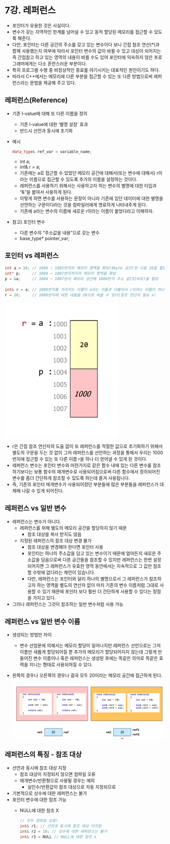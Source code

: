 # 7강. 레퍼런스

- 포인터가 유용한 것은 사실이다.
- 변수가 갖는 지역적인 한계를 넘어설 수 있고 동적 할당된 메모리를 접근할 수 있도록 해준다.
- 다만, 포인터는 다른 공간의 주소를 갖고 있는 변수이다 보니 간접 참조 연산(*)과 함께 사용했는지 여부에 따라서 포인터 변수의 값이 바뀔 수 있고 대상이 되어지는 즉 간접참고 하고 있는 영역의 내용이 바뀔 수도 있어 포인터에 익숙하지 않은 프로그래머에게는 다소 혼란스러운 부분이다.
- 특히 프로그램 수행 중 비정상적인 종료를 야기시키는 대표적인 원인이기도 하다.
- 따라서 C++에서는 메모리에 다른 부분을 접근할 수 있는 또 다른 방법으로써 레퍼런스라는 문법을 제공해 주고 있다.

## 레퍼런스(Reference)

- 기존 l-value에 대해 또 다른 이름을 정의
    - 기존 l-value에 대한 ‘별명 설정’ 효과
    - 반드시 선언과 동시에 초기화
- 예시
    
    ```cpp
    data_type& ref_var = variable_name;
    ```
    
    - int a;
    - int& r = a;
    - 기존에는 a로 접근할 수 있었던 메모리 공간에 대해서(또는 변수에 대해서) r이라는 이름으로 접근할 수 있도록 추가의 이름을 설정하는 것이다.
    - 레퍼런스를 사용하기 위해서는 사용하고자 하는 변수의 별명에 대한 타입과 “&”을 붙여서 사용하게 된다.
    - 이렇게 하면 변수를 사용하는 문장이 아니라 기존에 있던 데이터에 대한 별명을 선언하는 구문이다라는 것을 컴파일러에게 명료하게 나타내주게 된다.
    - 기존에 a라는 변수의 이름에 새로운 r이라는 이름이 붙었다라고 이해하자.
- 참고) 포인터 변수
    - 다른 변수의 “주소값을 내용”으로 갖는 변수
    - base_type* pointer_var;

## 포인터 vs 레퍼런스

```cpp
int a = 10; // 1000 ~ 1003번지의 메모리 영역을 확보(4byte 공간)한 다음 10을 할당
int* p;     // 1004 ~ 1007번지까지의 메모리 영역을 확보
p = &a;     // 1004 ~ 1007번지 메모리 공간에 1000번지 주소 값(32비트)을 할당

int& r = a; // 1000번지를 가리키는 이름이 a라는 이름과 더불어서 r이라는 이름이 하나 더 추가되었다.
r = 20;     // 1000번지에 대한 내용을 20으로 바꿀 수 있다(참조 연산자 필요 x)
```

![Untitled](/resources/%EC%82%AC%EB%9E%8C%EB%A7%8C%EC%9D%B4/ch.07/1.png)

- r은 간접 참조 연산자의 도움 없이 또 레퍼런스를 적절한 값으로 초기화하기 위해서 별도의 구문을 두는 것 없이 그저 레퍼런스를 선언하는 과정을 통해서 우리는 1000번지에 접근할 수 있는 또 다른 이름 r을 하나 더 얻어낼 수 있게 된 것이다.
- 레퍼런스 변수는 포인터 변수와 마찬가지로 같은 함수 내에 있는 다른 변수를 참조하기보다는 보통 함수의 매개변수로 사용되어짐으로써 다른 함수에서 정의되어진 변수를 좀더 간단하게 참조할 수 있도록 하는데 즐겨 사용됩니다.
- 즉, 기존의 포인터 매개변수가 사용되어졌던 부분들에 많은 부분들을 레퍼런스가 대체해 나갈 수 있게 되어진다.

## 레퍼런스 vs  일반 변수

- 레퍼런스는 변수가 아니다.
    - 레퍼런스를 위해 별도의 메모리 공간을 할당하지 않기 때문
        - 참조 대상을 복사 받지도 않음
    - 지정된 레퍼런스의 참조 대상 변경 불가
        - 참조 대상을 변경해야 한다면 포인터 사용
        - 포인터는 하나의 주소값을 담고 있는 변수이기 때문에 얼마든지 새로운 주소값을 담음으로써 다른 공간들을 참조할 수 있지만 레퍼런스는 한번 설정되어지면 그 레퍼런스가 유효한 영역 동안에서는 지속적으로 그 값만 참조할 수밖에 없다라는 제언이 있습니다.
        - 다만, 레퍼런스는 포인터와 달리 하나의 별명으로서 그 레퍼런스가 참조하고자 하는 영역을 별도의 연산자 없이 마치 기존의 변수 이름처럼 그대로 사용할 수 있기 때문에 포인터 보다 훨씬 더 간단하게 사용할 수 있다는 장점을 가지고 있다.
- 그러나 레퍼런스는 그것이 참조하는 일반 변수처럼 사용 가능

## 레퍼런스 vs 일반 변수 이름

- 생성되는 방법만 차이
    - 변수 선엄문에 의해서는 메모리 할당이 일어나지만 레퍼런스 선언으로는 그저 이름만 새롭게 할당되어질 뿐 추가의 메모리가 할당되어지지 않는데 그렇게 만들어진 변수 이름이나 혹은 레퍼런스는 생성된 후에는 똑같은 의미로 똑같은 효력을 지니는 형태로 사용되어질 수 있다.
- 왼쪽의 경우나 오른쪽의 경우나 결국 모두 20이라는 메모리 공간에 접근하게 된다.
    
    ![Untitled](/resources/%EC%82%AC%EB%9E%8C%EB%A7%8C%EC%9D%B4/ch.07/2.png)
    

## 레퍼런스의 특징 - 참조 대상

- 선언과 동시에 참조 대상 지정
    - 참조 대상이 지정되지 않으면 컴파일 오류
    - 매개변수/반환형으로 사용될 경우는 예외
        - 실인수/반환값이 참조 대상으로 자동 지정되므로
- 기본적으로 상수에 대한 레퍼런스는 불가
- 포인터 변수에 대한 참조 가능
    - NULL에 대한 참조 X
        
        ```cpp
        // 모두 컴파일 오류!
        int& r1; // 선언과 동시에 참조 대상 미지정
        int& r2 = 10; // 상수에 대한 레퍼런스는 불가
        int& r3 = NULL // NULL에 대한 참조 x
        ```